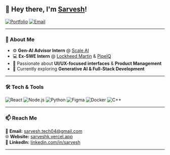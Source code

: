 ## 👋 Hey there, I'm [Sarvesh](https://sarveshk.vercel.app/)!

[![Portfolio](https://img.shields.io/badge/Portfolio-%F0%9F%8C%90-blue?style=flat-square&logo=vercel)](https://sarveshk.vercel.app/)
[![Email](https://img.shields.io/badge/Email-%F0%9F%93%A7-red?style=flat-square)](mailto:sarvesh.tech04@gmail.com)

---

### 🚀 About Me

- ⚙️ **Gen-AI Advisor Intern** @ [Scale AI](https://scale.com)  
- 💻 **Ex-SWE Intern** @ [Lockheed Martin](https://www.lockheedmartin.com/) & [PipeIQ](https://pipeiq.com/)  
- 🎨 Passionate about **UI/UX-focused interfaces** & **Product Management**  
- 🌱 Currently exploring **Generative AI & Full-Stack Development**  

---

### 🛠️ Tech & Tools

![React](https://img.shields.io/badge/React-20232A?style=for-the-badge&logo=react&logoColor=61DAFB)
![Node.js](https://img.shields.io/badge/Node.js-43853D?style=for-the-badge&logo=node.js&logoColor=white)
![Python](https://img.shields.io/badge/Python-3776AB?style=for-the-badge&logo=python&logoColor=white)
![Figma](https://img.shields.io/badge/Figma-%23F24E1E.svg?style=for-the-badge&logo=figma&logoColor=white)
![Docker](https://img.shields.io/badge/Docker-2496ED?style=for-the-badge&logo=docker&logoColor=white)
![C++](https://img.shields.io/badge/C%2B%2B-00599C?style=for-the-badge&logo=c%2B%2B&logoColor=white)

---

### 📫 Reach Me

📧 **Email:** [sarvesh.tech04@gmail.com](mailto:sarvesh.tech04@gmail.com)  
🌐 **Website:** [sarveshk.vercel.app](https://sarveshk.vercel.app/)  
💼 **LinkedIn:** [linkedin.com/in/sarvesh](https://www.linkedin.com/in/sarvesh)  

---
